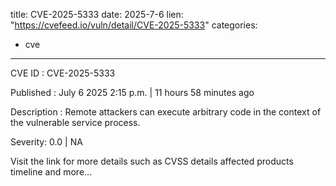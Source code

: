  
title: CVE-2025-5333
date: 2025-7-6
lien: "https://cvefeed.io/vuln/detail/CVE-2025-5333"
categories:
  - cve
---

CVE ID : CVE-2025-5333

Published :  July 6
2025
2:15 p.m. | 11 hours
58 minutes ago

Description : Remote attackers can execute arbitrary code in the context of the vulnerable service process.

Severity: 0.0 | NA

Visit the link for more details
such as CVSS details
affected products
timeline
and more...
